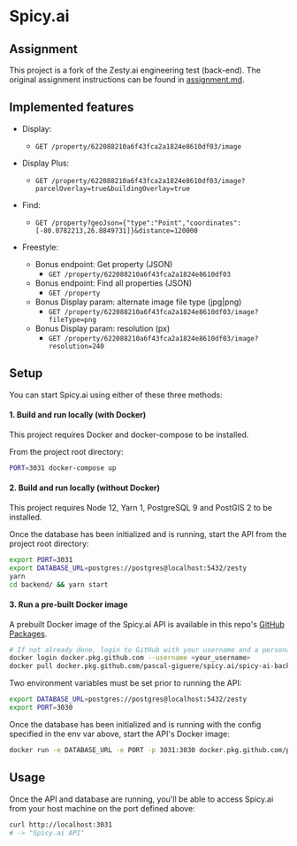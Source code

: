 # Spicy.ai

## Assignment

This project is a fork of the Zesty.ai engineering test (back-end).
The original assignment instructions can be found in [assignment.md](assignment.md).

## Implemented features

- Display:

  - `GET /property/622088210a6f43fca2a1824e8610df03/image`

- Display Plus:

  - `GET /property/622088210a6f43fca2a1824e8610df03/image?parcelOverlay=true&buildingOverlay=true`

- Find:

  - `GET /property?geoJson={"type":"Point","coordinates":[-80.0782213,26.8849731]}&distance=120000`

- Freestyle:

  - Bonus endpoint: Get property (JSON)
    - `GET /property/622088210a6f43fca2a1824e8610df03`
  - Bonus endpoint: Find all properties (JSON)
    - `GET /property`
  - Bonus Display param: alternate image file type (jpg|png)
    - `GET /property/622088210a6f43fca2a1824e8610df03/image?fileType=png`
  - Bonus Display param: resolution (px)
    - `GET /property/622088210a6f43fca2a1824e8610df03/image?resolution=240`

## Setup

You can start Spicy.ai using either of these three methods:

#### 1. Build and run locally (with Docker)

This project requires Docker and docker-compose to be installed.

From the project root directory:

```bash
PORT=3031 docker-compose up
```

#### 2. Build and run locally (without Docker)

This project requires Node 12, Yarn 1, PostgreSQL 9 and PostGIS 2 to be installed.

Once the database has been initialized and is running, start the API from the project root directory:

```bash
export PORT=3031
export DATABASE_URL=postgres://postgres@localhost:5432/zesty
yarn
cd backend/ && yarn start
```

#### 3. Run a pre-built Docker image

A prebuilt Docker image of the Spicy.ai API is available in this repo's
[GitHub Packages](https://github.com/pascal-giguere/spicy.ai/packages).

```bash
# If not already done, login to GitHub with your username and a personal access token
docker login docker.pkg.github.com --username <your_username>
docker pull docker.pkg.github.com/pascal-giguere/spicy.ai/spicy-ai-backend:1.1.0
```

Two environment variables must be set prior to running the API:

```bash
export DATABASE_URL=postgres://postgres@localhost:5432/zesty
export PORT=3030
```

Once the database has been initialized and is running with the config specified in the env var above, start the API's
Docker image:

```bash
docker run -e DATABASE_URL -e PORT -p 3031:3030 docker.pkg.github.com/pascal-giguere/spicy.ai/spicy-ai-backend:1.1.0
```

## Usage

Once the API and database are running, you'll be able to access Spicy.ai from your host machine on the port defined
above:

```bash
curl http://localhost:3031
# -> "Spicy.ai API"
```
